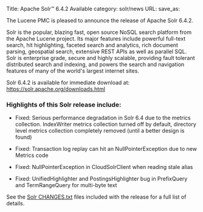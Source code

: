 Title: Apache Solr™ 6.4.2 Available
category: solr/news
URL: 
save_as: 

The Lucene PMC is pleased to announce the release of Apache Solr 6.4.2.

Solr is the popular, blazing fast, open source NoSQL search platform
from the Apache Lucene project. Its major features include powerful
full-text search, hit highlighting, faceted search and analytics,
rich document parsing, geospatial search, extensive REST APIs as well
as parallel SQL. Solr is enterprise grade, secure and highly scalable,
providing fault tolerant distributed search and indexing, and powers
the search and navigation features of many of the world's largest
internet sites.

Solr 6.4.2 is available for immediate download at:
<https://solr.apache.org/downloads.html>

### Highlights of this Solr release include:

  * Fixed: Serious performance degradation in Solr 6.4 due to the metrics collection. IndexWriter metrics collection turned off by default, directory level metrics collection completely removed (until a better design is found)

  * Fixed: Transaction log replay can hit an NullPointerException due to new Metrics code

  * Fixed: NullPointerException in CloudSolrClient when reading stale alias

  * Fixed: UnifiedHighlighter and PostingsHighlighter bug in PrefixQuery and TermRangeQuery for multi-byte text

See the [Solr CHANGES.txt](/docs/6_4_2/changes/Changes.html) files included
with the release for a full list of details.

